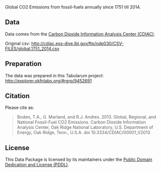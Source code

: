 Global CO2 Emissions from fossil-fuels annually since 1751 till 2014. 

## Data

Data comes from the
[Carbon Dioxide Information Analysis Center (CDIAC)](http://cdiac.esd.ornl.gov/).

Original csv: http://cdiac.ess-dive.lbl.gov/ftp/ndp030/CSV-FILES/global.1751_2014.csv

## Preparation

The data was prepared in this Tabularum project:
http://explorer.okfnlabs.org/#rgrp/9452691

## Citation

Please cite as:

> Boden, T.A., G. Marland, and R.J. Andres. 2013. Global, Regional, and
> National Fossil-Fuel CO2 Emissions. Carbon Dioxide Information Analysis
> Center, Oak Ridge National Laboratory, U.S. Department of Energy, Oak Ridge,
> Tenn., U.S.A. doi 10.3334/CDIAC/00001_V2013

## License

This Data Package is licensed by its maintainers under the [Public Domain Dedication and License (PDDL)](http://opendatacommons.org/licenses/pddl/1.0/).



